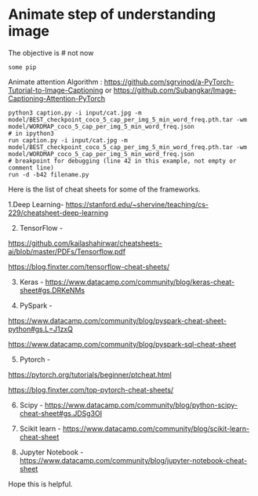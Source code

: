 # Animate step of understanding image

The objective is  # not now

```
some pip
```

Animate attention Algorithm : https://github.com/sgrvinod/a-PyTorch-Tutorial-to-Image-Captioning or https://github.com/Subangkar/Image-Captioning-Attention-PyTorch

```
python3 caption.py -i input/cat.jpg -m model/BEST_checkpoint_coco_5_cap_per_img_5_min_word_freq.pth.tar -wm model/WORDMAP_coco_5_cap_per_img_5_min_word_freq.json
# in ipython3
run caption.py -i input/cat.jpg -m model/BEST_checkpoint_coco_5_cap_per_img_5_min_word_freq.pth.tar -wm model/WORDMAP_coco_5_cap_per_img_5_min_word_freq.json
# breakpoint for debugging (line 42 in this example, not empty or comment line)
run -d -b42 filename.py
```


Here is the list of cheat sheets for some of the frameworks.

1.Deep Learning- https://stanford.edu/~shervine/teaching/cs-229/cheatsheet-deep-learning

2. TensorFlow -

https://github.com/kailashahirwar/cheatsheets-ai/blob/master/PDFs/Tensorflow.pdf

https://blog.finxter.com/tensorflow-cheat-sheets/

3. Keras - https://www.datacamp.com/community/blog/keras-cheat-sheet#gs.DRKeNMs

4. PySpark -

https://www.datacamp.com/community/blog/pyspark-cheat-sheet-python#gs.L=J1zxQ

https://www.datacamp.com/community/blog/pyspark-sql-cheat-sheet

5. Pytorch -

https://pytorch.org/tutorials/beginner/ptcheat.html

https://blog.finxter.com/top-pytorch-cheat-sheets/

6. Scipy - https://www.datacamp.com/community/blog/python-scipy-cheat-sheet#gs.JDSg3OI

7. Scikit learn - https://www.datacamp.com/community/blog/scikit-learn-cheat-sheet

8. Jupyter Notebook - https://www.datacamp.com/community/blog/jupyter-notebook-cheat-sheet

Hope this is helpful.

